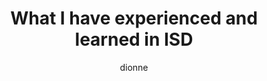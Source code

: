 ---
layout: post
title:  "What I have experienced and learned in ISD"
author: dionne
categories: [ dataProc ]
image: assets/images/14.jpg
tags: featured
---
